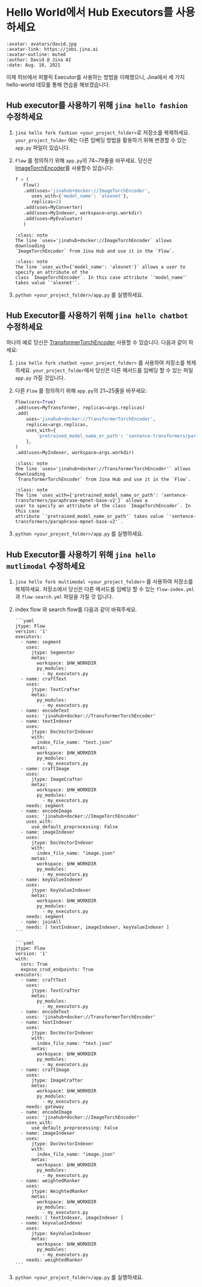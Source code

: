 # Hello World에서 Hub Executors를 사용하세요

```{article-info}
:avatar: avatars/david.jpg
:avatar-link: https://jobs.jina.ai
:avatar-outline: muted
:author: David @ Jina AI
:date: Aug. 10, 2021
```


이제 허브에서 퍼블릭 Executor를 사용하는 방법을 이해했으니, Jina에서 세 가지 hello-world 데모를 통해 연습을 해보겠습니다.

## Hub executor를 사용하기 위해 `jina hello fashion` 수정하세요 

1) `jina hello fork fashion <your_project_folder>`로 저장소를 복제하세요. `your_project_folder` 에는 다른 임베딩 방법을 활용하기 위해 변경할 수 있는 `app.py` 파일이 있습니다. 

2) `Flow` 를 정의하기 위해 `app.py`의 74~79줄을 바꾸세요. 당신은 [ImageTorchEncoder](https://github.com/jina-ai/executor-image-torch-encoder)를 사용할수 있습니다:

   ```python
   f = (
      Flow()
      .add(uses='jinahub+docker://ImageTorchEncoder',
         uses_with={'model_name': 'alexnet'},
         replicas=2)
      .add(uses=MyConverter)
      .add(uses=MyIndexer, workspace=args.workdir)
      .add(uses=MyEvaluator)
      )
   ```
   ````{admonition} Note 
   :class: note
   The line `uses='jinahub+docker://ImageTorchEncoder` allows downloading
   `ImageTorchEncoder` from Jina Hub and use it in the `Flow`.
   ````
       
   ````{admonition} Note
   :class: note
   The line `uses_with={'model_name': 'alexnet'}` allows a user to specify an attribute of the
   class `ImageTorchEncoder`. In this case attribute `'model_name'` takes value `'alexnet'`.
   ````
    
3) `python <your_project_folder>/app.py` 를 실행하세요.

## Hub Executor를 사용하기 위해 `jina hello chatbot` 수정하세요 
 

하나의 예로 당신은
 [TransformerTorchEncoder](https://github.com/jina-ai/executor-transformer-torch-encoder) 사용할 수 있습니다. 다음과 같이 하세요:

1) `jina hello fork chatbot <your_project_folder>` 를 사용하여 저장소를 복제하세요. `your_project_folder`에서 당신은 다른 메서드를 임베딩 할 수 있는 파일 `app.py` 가질 것입니다.

2) 다른 `Flow` 를 정의하기 위해 `app.py`의 21~25줄을 바꾸세요:
    ```python
    Flow(cors=True)
    .add(uses=MyTransformer, replicas=args.replicas)
    .add(
        uses='jinahub+docker://TransformerTorchEncoder',
        replicas=args.replicas,
        uses_with={
            'pretrained_model_name_or_path': 'sentence-transformers/paraphrase-mpnet-base-v2'
        },
    )
    .add(uses=MyIndexer, workspace=args.workdir)
    ```
  
   ````{admonition} Note
   :class: note
   The line `uses='jinahub+docker://TransformerTorchEncoder'` allows downloading
   `TransformerTorchEncoder` from Jina Hub and use it in the `Flow`.
   ````
   ````{admonition} Note
   :class: note
   The line `uses_with={'pretrained_model_name_or_path': 'sentence-transformers/paraphrase-mpnet-base-v2'}` allows a
   user to specify an attribute of the class `ImageTorchEncoder`. In this case
   attribute `'pretrained_model_name_or_path'` takes value `'sentence-transformers/paraphrase-mpnet-base-v2'`.
   ````

3) `python <your_project_folder>/app.py` 를 실행하세요.
    


## Hub Executor를 사용하기 위해 `jina hello mutlimodal` 수정하세요 

1)  `jina hello fork multimodal <your_project_folder>` 를 사용하여 저장소를 복제하세요. 저장소에서 당신은 다른 메서드를 임베딩 할 수 있는 `flow-index.yml` 과 `flow-search.yml` 파일을 가질 것 입니다.
    
2) index flow 와 search flow를 다음과 같이 바꿔주세요.
   ````{tab} flow-index.yml
   ```yaml
   jtype: Flow
   version: '1'
   executors:
     - name: segment
       uses:
         jtype: Segmenter
         metas:
           workspace: $HW_WORKDIR
           py_modules:
             - my_executors.py
     - name: craftText
       uses:
         jtype: TextCrafter
         metas:
           py_modules:
             - my_executors.py
     - name: encodeText
       uses: 'jinahub+docker://TransformerTorchEncoder'
     - name: textIndexer
       uses:
         jtype: DocVectorIndexer
         with:
           index_file_name: "text.json"
         metas:
           workspace: $HW_WORKDIR
           py_modules:
             - my_executors.py
     - name: craftImage
       uses:
         jtype: ImageCrafter
         metas:
           workspace: $HW_WORKDIR
           py_modules:
             - my_executors.py
       needs: segment
     - name: encodeImage
       uses: 'jinahub+docker://ImageTorchEncoder'
       uses_with:
         use_default_preprocessing: False
     - name: imageIndexer
       uses:
         jtype: DocVectorIndexer
         with:
           index_file_name: "image.json"
         metas:
           workspace: $HW_WORKDIR
           py_modules:
             - my_executors.py
     - name: keyValueIndexer
       uses:
         jtype: KeyValueIndexer
         metas:
           workspace: $HW_WORKDIR
           py_modules:
             - my_executors.py
       needs: segment
     - name: joinAll
       needs: [ textIndexer, imageIndexer, keyValueIndexer ]
   ```
   ````
   
   ````{tab} flow-search.yml
   ```yaml
   jtype: Flow
   version: '1'
   with:
     cors: True
     expose_crud_endpoints: True
   executors:
     - name: craftText
       uses:
         jtype: TextCrafter
         metas:
           py_modules:
             - my_executors.py
     - name: encodeText
       uses: 'jinahub+docker://TransformerTorchEncoder'
     - name: textIndexer
       uses:
         jtype: DocVectorIndexer
         with:
           index_file_name: "text.json"
         metas:
           workspace: $HW_WORKDIR
           py_modules:
             - my_executors.py
     - name: craftImage
       uses:
         jtype: ImageCrafter
         metas:
           workspace: $HW_WORKDIR
           py_modules:
             - my_executors.py
       needs: gateway
     - name: encodeImage
       uses: 'jinahub+docker://ImageTorchEncoder'
       uses_with:
         use_default_preprocessing: False
     - name: imageIndexer
       uses:
         jtype: DocVectorIndexer
         with:
           index_file_name: "image.json"
         metas:
           workspace: $HW_WORKDIR
           py_modules:
             - my_executors.py
     - name: weightedRanker
       uses:
         jtype: WeightedRanker
         metas:
           workspace: $HW_WORKDIR
           py_modules:
             - my_executors.py
       needs: [ textIndexer, imageIndexer ]
     - name: keyvalueIndexer
       uses:
         jtype: KeyValueIndexer
         metas:
           workspace: $HW_WORKDIR
           py_modules:
             - my_executors.py 
       needs: weightedRanker
   ```
   ````
3) `python <your_project_folder>/app.py` 를 실행하세요.
